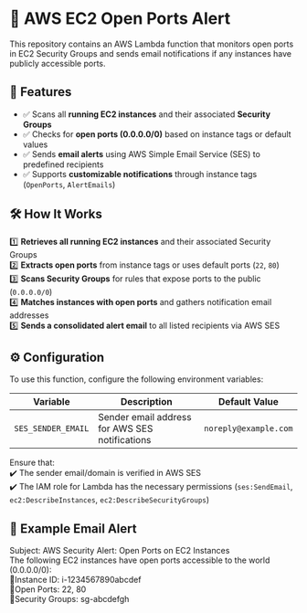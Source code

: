 # 🚀 AWS EC2 Open Ports Alert  

This repository contains an AWS Lambda function that monitors open ports in EC2 Security Groups and sends email notifications if any instances have publicly accessible ports.  

## 📌 Features  

- ✅ Scans all **running EC2 instances** and their associated **Security Groups**  
- ✅ Checks for **open ports (0.0.0.0/0)** based on instance tags or default values  
- ✅ Sends **email alerts** using AWS Simple Email Service (SES) to predefined recipients  
- ✅ Supports **customizable notifications** through instance tags (`OpenPorts`, `AlertEmails`)  

## 🛠 How It Works  

1️⃣ **Retrieves all running EC2 instances** and their associated Security Groups  
2️⃣ **Extracts open ports** from instance tags or uses default ports (`22`, `80`)  
3️⃣ **Scans Security Groups** for rules that expose ports to the public (`0.0.0.0/0`)  
4️⃣ **Matches instances with open ports** and gathers notification email addresses  
5️⃣ **Sends a consolidated alert email** to all listed recipients via AWS SES  

## ⚙️ Configuration  

To use this function, configure the following environment variables:  

| Variable         | Description                                      | Default Value             |
|-----------------|--------------------------------------------------|---------------------------|
| `SES_SENDER_EMAIL` | Sender email address for AWS SES notifications | `noreply@example.com` |

Ensure that:  
✔️ The sender email/domain is verified in AWS SES  
✔️ The IAM role for Lambda has the necessary permissions (`ses:SendEmail`, `ec2:DescribeInstances`, `ec2:DescribeSecurityGroups`)  

## 📨 Example Email Alert  
Subject: AWS Security Alert: Open Ports on EC2 Instances  
The following EC2 instances have open ports accessible to the world (0.0.0.0/0):  
🔹Instance ID: i-1234567890abcdef  
🔹Open Ports: 22, 80  
🔹Security Groups: sg-abcdefgh

